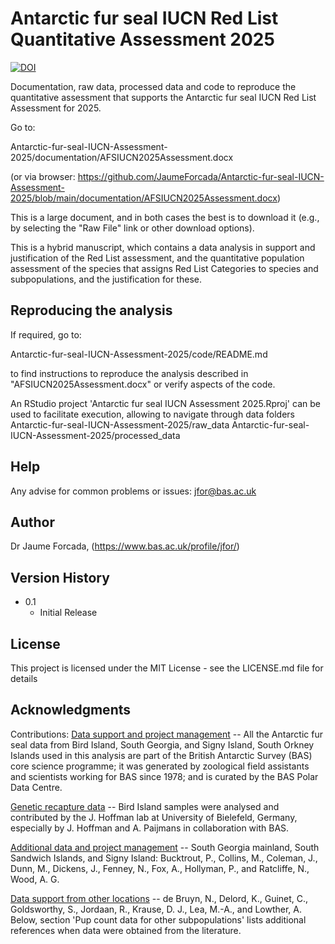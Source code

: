 # Antarctic fur seal IUCN Red List Quantitative Assessment 2025

[![DOI](https://zenodo.org/badge/982008348.svg)](https://doi.org/10.5281/zenodo.15848681)

Documentation, raw data, processed data and code to reproduce the quantitative assessment that supports 
the Antarctic fur seal IUCN Red List Assessment for 2025.

Go to:

Antarctic-fur-seal-IUCN-Assessment-2025/documentation/AFSIUCN2025Assessment.docx

(or via browser: https://github.com/JaumeForcada/Antarctic-fur-seal-IUCN-Assessment-2025/blob/main/documentation/AFSIUCN2025Assessment.docx)

This is a large document, and in both cases the best is to download it (e.g., by selecting the "Raw File" link or other download options).

This is a hybrid manuscript, which contains a data analysis in support and justification of the Red List assessment, and 
the quantitative population assessment of the species that assigns Red List Categories to species and subpopulations,
and the justification for these.

## Reproducing the analysis

If required, go to: 

Antarctic-fur-seal-IUCN-Assessment-2025/code/README.md

to find instructions to reproduce the analysis described in "AFSIUCN2025Assessment.docx" or verify aspects of the code.

An RStudio project 'Antarctic fur seal IUCN Assessment 2025.Rproj' can be used to facilitate execution, allowing to navigate 
through data folders
Antarctic-fur-seal-IUCN-Assessment-2025/raw_data
Antarctic-fur-seal-IUCN-Assessment-2025/processed_data


## Help

Any advise for common problems or issues:
jfor@bas.ac.uk

## Author

Dr Jaume Forcada, 
(https://www.bas.ac.uk/profile/jfor/)

## Version History
* 0.1
    * Initial Release

## License

This project is licensed under the MIT License - see the LICENSE.md file for details

## Acknowledgments
Contributions:
  <span style="text-decoration:underline">Data support and project management</span> -- All the Antarctic fur seal data from Bird Island, South Georgia, and Signy Island, South Orkney Islands used in this analysis are part of the British Antarctic Survey (BAS) core science programme; it was generated by zoological field assistants and scientists working for BAS since 1978; and is curated by the BAS Polar Data Centre.
  
  <span style="text-decoration:underline">Genetic recapture data</span> -- Bird Island samples were analysed and contributed by the J. Hoffman lab at University of Bielefeld, Germany, especially by J. Hoffman and A. Paijmans in collaboration with BAS.
  
  <span style="text-decoration:underline">Additional data and project management</span> --  South Georgia mainland, South Sandwich Islands, and Signy Island: Bucktrout, P., Collins, M., Coleman, J., Dunn, M., Dickens, J., Fenney, N., Fox, A., Hollyman, P., and Ratcliffe, N., Wood, A. G.
  
  <span style="text-decoration:underline">Data support from other locations</span> -- de Bruyn, N., Delord, K., Guinet, C., Goldsworthy, S., Jordaan, R., Krause, D. J., Lea, M.-A., and Lowther, A. Below, section 'Pup count data for other subpopulations' lists additional references when data were obtained from the literature.

